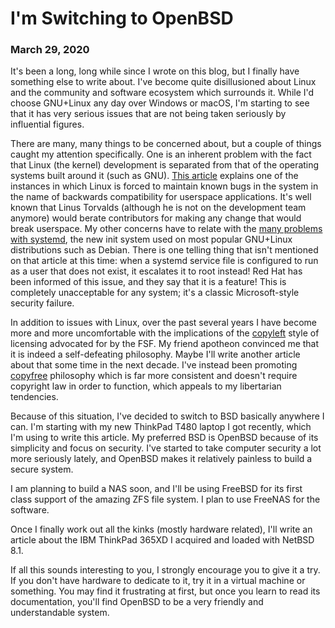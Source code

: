 <title>Switching to OpenBSD - That GNU+Linux Guy</title>

I'm Switching to OpenBSD
========================

### March 29, 2020

It's been a long, long while since I wrote on this blog, but I finally have
something else to write about. I've become quite disillusioned about Linux and
the community and software ecosystem which surrounds it. While I'd choose
GNU+Linux any day over Windows or macOS, I'm starting to see that it has very
serious issues that are not being taken seriously by influential figures.

There are many, many things to be concerned about, but a couple of things
caught my attention specifically. One is an inherent problem with the fact that
Linux (the kernel) development is separated from that of the operating systems
built around it (such as GNU). [This article][1] explains one of the instances
in which Linux is forced to maintain known bugs in the system in the name of
backwards compatibility for userspace applications. It's well known that Linus
Torvalds (although he is not on the development team anymore) would berate
contributors for making any change that would break userspace. My other
concerns have to relate with the [many problems with systemd][2], the new init
system used on most popular GNU+Linux distributions such as Debian. There is
one telling thing that isn't mentioned on that article at this time: when a
systemd service file is configured to run as a user that does not exist, it
escalates it to root instead! Red Hat has been informed of this issue, and they
say that it is a feature! This is completely unacceptable for any system; it's
a classic Microsoft-style security failure.

In addition to issues with Linux, over the past several years I have become
more and more uncomfortable with the implications of the [copyleft][3] style of
licensing advocated for by the FSF. My friend apotheon convinced me that it is
indeed a self-defeating philosophy. Maybe I'll write another article about that
some time in the next decade. I've instead been promoting [copyfree][4]
philosophy which is far more consistent and doesn't require copyright law in
order to function, which appeals to my libertarian tendencies.

Because of this situation, I've decided to switch to BSD basically anywhere I
can. I'm starting with my new ThinkPad T480 laptop I got recently, which I'm
using to write this article. My preferred BSD is OpenBSD because of its
simplicity and focus on security. I've started to take computer security a lot
more seriously lately, and OpenBSD makes it relatively painless to build a
secure system.

I am planning to build a NAS soon, and I'll be using FreeBSD for its first
class support of the amazing ZFS file system. I plan to use FreeNAS for the
software.

Once I finally work out all the kinks (mostly hardware related), I'll write an
article about the IBM ThinkPad 365XD I acquired and loaded with NetBSD 8.1.

If all this sounds interesting to you, I strongly encourage you to give it a
try. If you don't have hardware to dedicate to it, try it in a virtual machine
or something. You may find it frustrating at first, but once you learn to read
its documentation, you'll find OpenBSD to be a very friendly and understandable
system.

[1]: https://blog.farhan.codes/2018/06/25/linux-maintains-bugs-the-real-reason-ifconfig-on-linux-is-deprecated/
[2]: https://nosystemd.org/
[3]: https://www.gnu.org/copyleft/
[4]: http://copyfree.org
